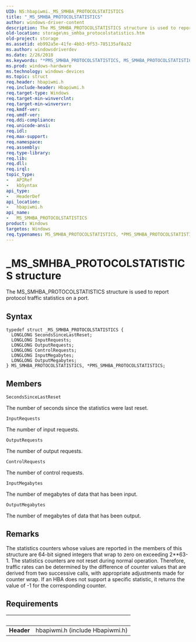 ```yaml
---
UID: NS:hbapiwmi._MS_SMHBA_PROTOCOLSTATISTICS
title: "_MS_SMHBA_PROTOCOLSTATISTICS"
author: windows-driver-content
description: The MS_SMHBA_PROTOCOLSTATISTICS structure is used to report protocol traffic statistics on a port.
old-location: storage\ms_smhba_protocolstatistics.htm
old-project: storage
ms.assetid: eb992a5e-41fe-4bb3-9f53-785135af8a32
ms.author: windowsdriverdev
ms.date: 2/26/2018
ms.keywords: "*PMS_SMHBA_PROTOCOLSTATISTICS, MS_SMHBA_PROTOCOLSTATISTICS, MS_SMHBA_PROTOCOLSTATISTICS structure [Storage Devices], PMS_SMHBA_PROTOCOLSTATISTICS, PMS_SMHBA_PROTOCOLSTATISTICS structure pointer [Storage Devices], _MS_SMHBA_PROTOCOLSTATISTICS, hbapiwmi/MS_SMHBA_PROTOCOLSTATISTICS, hbapiwmi/PMS_SMHBA_PROTOCOLSTATISTICS, storage.ms_smhba_protocolstatistics, structs-Fibre_c49fbe22-4575-4738-810b-c9b53d5cc40c.xml"
ms.prod: windows-hardware
ms.technology: windows-devices
ms.topic: struct
req.header: hbapiwmi.h
req.include-header: Hbapiwmi.h
req.target-type: Windows
req.target-min-winverclnt: 
req.target-min-winversvr: 
req.kmdf-ver: 
req.umdf-ver: 
req.ddi-compliance: 
req.unicode-ansi: 
req.idl: 
req.max-support: 
req.namespace: 
req.assembly: 
req.type-library: 
req.lib: 
req.dll: 
req.irql: 
topic_type:
-	APIRef
-	kbSyntax
api_type:
-	HeaderDef
api_location:
-	hbapiwmi.h
api_name:
-	MS_SMHBA_PROTOCOLSTATISTICS
product: Windows
targetos: Windows
req.typenames: MS_SMHBA_PROTOCOLSTATISTICS, *PMS_SMHBA_PROTOCOLSTATISTICS
---
```


# _MS_SMHBA_PROTOCOLSTATISTICS structure
The MS_SMHBA_PROTOCOLSTATISTICS structure is used to report protocol traffic statistics on a port.

## Syntax
````
typedef struct _MS_SMHBA_PROTOCOLSTATISTICS {
  LONGLONG SecondsSinceLastReset;
  LONGLONG InputRequests;
  LONGLONG OutputRequests;
  LONGLONG ControlRequests;
  LONGLONG InputMegabytes;
  LONGLONG OutputMegabytes;
} MS_SMHBA_PROTOCOLSTATISTICS, *PMS_SMHBA_PROTOCOLSTATISTICS;
````

## Members


`SecondsSinceLastReset`

The number of seconds since the statistics were last reset.

`InputRequests`

The number of input requests.

`OutputRequests`

The number of output requests.

`ControlRequests`

The number of control requests.

`InputMegabytes`

The number of megabytes of data that has been input.

`OutputMegabytes`

The number of megabytes of data that has been output.

## Remarks
The statistics counters whose values are reported in the members of this structure are 64-bit signed integers that wrap to zero on exceeding 2**63-1. The statistics counters are not reset during normal operation. Therefore, traffic rates can be determined by the difference of counter values that are derived from two successive calls, with appropriate adjustments made for counter wrap. If an HBA does not support a specific statistic, it returns the value of -1 for the corresponding counter.

## Requirements
| &nbsp; | &nbsp; |
| ---- |:---- |
| **Header** | hbapiwmi.h (include Hbapiwmi.h) |